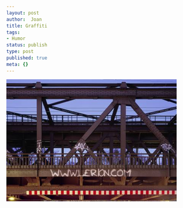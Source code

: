 ```yaml
---
layout: post
author:  Joan
title: Graffiti
tags:
- Humor
status: publish
type: post
published: true
meta: {}
---
```

<img src="../images_posts/graffiti.jpg" alt="graffiti" class="center marco"/>
